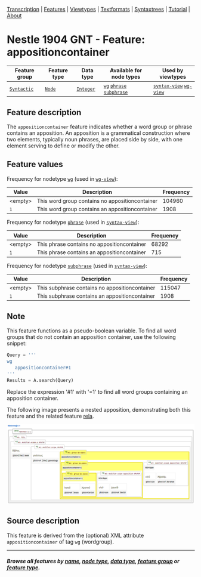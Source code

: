 <a name="start"></a>
<div class="hidden-content">
<a href="../transcription.md">Transcription</a> | <a href="README.md#start">Features</a> | <a href="../viewtypes.md#start">Viewtypes</a> | <a href="../textformats.md#start">Textformats</a> |  <a href="../syntaxtrees.md#start">Syntaxtrees</a> | <a href="../tutorial/README.md#start">Tutorial</a>  | <a href="../about.md#start">About</a>
</div>

# Nestle 1904 GNT -  Feature: appositioncontainer

Feature group | Feature type | Data type | Available for node types | Used by viewtypes
---  | --- | --- | --- | ---
[`Syntactic`](featuresbygroup.md#syntactic-features) | [`Node`](featuresbyfeaturetype.md#node-features) | [`Integer`](featuresbydatatype.md#integer-datatype) | [`wg`](featuresbynodetype.md#wordgroup-nodes) [`phrase`](featuresbynodetype.md#phrase-nodes) [`subphrase`](featuresbynodetype.md#subphrase-nodes) | [`syntax-view`](../syntax-view.md#start) [`wg-view`](../wg-view.md#start) 

## Feature description 

The `appositioncontainer` feature indicates whether a word group or phrase contains an apposition. An apposition is a grammatical construction where two elements, typically noun phrases, are placed side by side, with one element serving to define or modify the other. 
## Feature values 

Frequency for nodetype [`wg`](featuresbynodetype.md#wordgroup-nodes) (used in [`wg-view`](../wg-view.md#start)):

Value | Description | Frequency
---  | --- | --- 
&lt;empty&gt; | This word group contains no appositioncontainer | 104960
`1` | This word group contains an appositioncontainer | 1908

Frequency for nodetype [`phrase`](featuresbynodetype.md#phrase-nodes) (used in [`syntax-view`](../syntactic-view.md#start)):

Value | Description | Frequency
---  | --- | --- 
&lt;empty&gt; | This phrase contains no appositioncontainer | 68292
`1` | This phrase contains an appositioncontainer | 715

Frequency for nodetype [`subphrase`](featuresbynodetype.md#subphrase-nodes) (used in [`syntax-view`](../syntactic-view.md#start)):

Value | Description | Frequency
---  | --- | --- 
&lt;empty&gt; | This subphrase contains no appositioncontainer | 115047
`1` | This subphrase contains an appositioncontainer | 1908

## Note

This feature functions as a pseudo-boolean variable. To find all word groups that do not contain an apposition container, use the following snippet:

```python
Query = '''
wg 
   appositioncontainer#1
'''
Results = A.search(Query)
```
Replace the expression '#1' with '=1' to find all word groups containing an apposition container.

The following image presents a nested apposition, demonstrating both this feature and the related feature [rela](rela.md#readme).

<img src="images/appositioncontainer.png" width="600">

## Source description

This feature is derived from the (optional) XML attribute `appositioncontainer` of tag `wg` (wordgroup).

---
#### *Browse all features by [name](featuresbyname.md#start), [node type](featuresbynodetype.md#start), [data type](featuresbydatatype.md#start), [feature group](featuresbygroup.md#start) or [feature type](featuresbyfeaturetype.md#start).*
